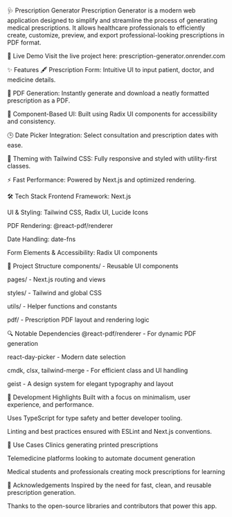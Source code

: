🩺 Prescription Generator
Prescription Generator is a modern web application designed to simplify and streamline the process of generating medical prescriptions. It allows healthcare professionals to efficiently create, customize, preview, and export professional-looking prescriptions in PDF format.

🚀 Live Demo
Visit the live project here: prescription-generator.onrender.com

✨ Features
🖋️ Prescription Form: Intuitive UI to input patient, doctor, and medicine details.

📄 PDF Generation: Instantly generate and download a neatly formatted prescription as a PDF.

🧩 Component-Based UI: Built using Radix UI components for accessibility and consistency.

🕒 Date Picker Integration: Select consultation and prescription dates with ease.

🎨 Theming with Tailwind CSS: Fully responsive and styled with utility-first classes.

⚡ Fast Performance: Powered by Next.js and optimized rendering.

🛠️ Tech Stack
Frontend Framework: Next.js

UI & Styling: Tailwind CSS, Radix UI, Lucide Icons

PDF Rendering: @react-pdf/renderer

Date Handling: date-fns

Form Elements & Accessibility: Radix UI components

📁 Project Structure
components/ - Reusable UI components

pages/ - Next.js routing and views

styles/ - Tailwind and global CSS

utils/ - Helper functions and constants

pdf/ - Prescription PDF layout and rendering logic

🔍 Notable Dependencies
@react-pdf/renderer - For dynamic PDF generation

react-day-picker - Modern date selection

cmdk, clsx, tailwind-merge - For efficient class and UI handling

geist - A design system for elegant typography and layout

🧪 Development Highlights
Built with a focus on minimalism, user experience, and performance.

Uses TypeScript for type safety and better developer tooling.

Linting and best practices ensured with ESLint and Next.js conventions.

📌 Use Cases
Clinics generating printed prescriptions

Telemedicine platforms looking to automate document generation

Medical students and professionals creating mock prescriptions for learning

🙌 Acknowledgements
Inspired by the need for fast, clean, and reusable prescription generation.

Thanks to the open-source libraries and contributors that power this app.